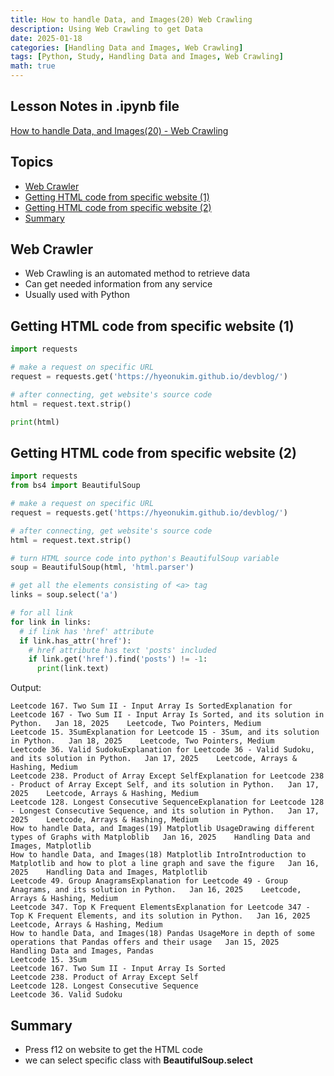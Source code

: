 ```yaml
---
title: How to handle Data, and Images(20) Web Crawling
description: Using Web Crawling to get Data
date: 2025-01-18
categories: [Handling Data and Images, Web Crawling]
tags: [Python, Study, Handling Data and Images, Web Crawling]
math: true
---
```


## Lesson Notes in .ipynb file

[How to handle Data, and Images(20) - Web Crawling](https://github.com/hyeonukim/DataProcessing_ImageHandling/blob/main/How_to_handle_Data%2C_and_Images(20)_Web_Crawling.ipynb)

## Topics

- [Web Crawler](#web-crawler)
- [Getting HTML code from specific website (1)](#getting-html-code-from-specific-website-1)
- [Getting HTML code from specific website (2)](#getting-html-code-from-specific-website-2)
- [Summary](#summary)

## Web Crawler
- Web Crawling is an automated method to retrieve data
- Can get needed information from any service
- Usually used with Python

## Getting HTML code from specific website (1)

```python
import requests

# make a request on specific URL
request = requests.get('https://hyeonukim.github.io/devblog/')

# after connecting, get website's source code
html = request.text.strip()

print(html)
```

## Getting HTML code from specific website (2)

```python
import requests
from bs4 import BeautifulSoup

# make a request on specific URL
request = requests.get('https://hyeonukim.github.io/devblog/')

# after connecting, get website's source code
html = request.text.strip()

# turn HTML source code into python's BeautifulSoup variable
soup = BeautifulSoup(html, 'html.parser')

# get all the elements consisting of <a> tag
links = soup.select('a')

# for all link 
for link in links:
  # if link has 'href' attribute
  if link.has_attr('href'):
    # href attribute has text 'posts' included
    if link.get('href').find('posts') != -1:
      print(link.text)
```

Output:
```
Leetcode 167. Two Sum II - Input Array Is SortedExplanation for Leetcode 167 - Two Sum II - Input Array Is Sorted, and its solution in Python.   Jan 18, 2025    Leetcode, Two Pointers, Medium 
Leetcode 15. 3SumExplanation for Leetcode 15 - 3Sum, and its solution in Python.   Jan 18, 2025    Leetcode, Two Pointers, Medium 
Leetcode 36. Valid SudokuExplanation for Leetcode 36 - Valid Sudoku, and its solution in Python.   Jan 17, 2025    Leetcode, Arrays & Hashing, Medium 
Leetcode 238. Product of Array Except SelfExplanation for Leetcode 238 - Product of Array Except Self, and its solution in Python.   Jan 17, 2025    Leetcode, Arrays & Hashing, Medium 
Leetcode 128. Longest Consecutive SequenceExplanation for Leetcode 128 - Longest Consecutive Sequence, and its solution in Python.   Jan 17, 2025    Leetcode, Arrays & Hashing, Medium 
How to handle Data, and Images(19) Matplotlib UsageDrawing different types of Graphs with Matploblib   Jan 16, 2025    Handling Data and Images, Matplotlib 
How to handle Data, and Images(18) Matplotlib IntroIntroduction to Matplotlib and how to plot a line graph and save the figure   Jan 16, 2025    Handling Data and Images, Matplotlib 
Leetcode 49. Group AnagramsExplanation for Leetcode 49 - Group Anagrams, and its solution in Python.   Jan 16, 2025    Leetcode, Arrays & Hashing, Medium 
Leetcode 347. Top K Frequent ElementsExplanation for Leetcode 347 - Top K Frequent Elements, and its solution in Python.   Jan 16, 2025    Leetcode, Arrays & Hashing, Medium 
How to handle Data, and Images(18) Pandas UsageMore in depth of some operations that Pandas offers and their usage   Jan 15, 2025    Handling Data and Images, Pandas 
Leetcode 15. 3Sum
Leetcode 167. Two Sum II - Input Array Is Sorted
Leetcode 238. Product of Array Except Self
Leetcode 128. Longest Consecutive Sequence
Leetcode 36. Valid Sudoku
```

## Summary
- Press f12 on website to get the HTML code
- we can select specific class with **BeautifulSoup.select**